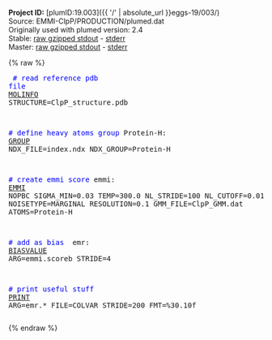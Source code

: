 **Project ID:** [plumID:19.003]({{ '/' | absolute_url }}eggs-19/003/)  
Source: EMMI-ClpP/PRODUCTION/plumed.dat  
Originally used with plumed version: 2.4  
Stable: [raw gzipped stdout](plumed.dat.plumed.stdout.txt.gz) - [stderr](plumed.dat.plumed.stderr)  
Master: [raw gzipped stdout](plumed.dat.plumed_master.stdout.txt.gz) - [stderr](plumed.dat.plumed_master.stderr)  

{% raw %}<pre>
<span style="color:blue"># read reference pdb file</span>
<a href="https://plumed.github.io/doc-master/user-doc/html/_m_o_l_i_n_f_o.html">MOLINFO</a> STRUCTURE=ClpP_structure.pdb

<span style="color:blue"># define heavy atoms group</span>
Protein-H: <a href="https://plumed.github.io/doc-master/user-doc/html/_g_r_o_u_p.html">GROUP</a> NDX_FILE=index.ndx NDX_GROUP=Protein-H

<span style="color:blue"># create emmi score</span>
emmi: <a href="https://plumed.github.io/doc-master/user-doc/html/_e_m_m_i.html">EMMI</a> NOPBC SIGMA_MIN=0.03 TEMP=300.0 NL_STRIDE=100 NL_CUTOFF=0.01 NOISETYPE=MARGINAL RESOLUTION=0.1 GMM_FILE=ClpP_GMM.dat ATOMS=Protein-H

<span style="color:blue"># add as bias </span>
emr: <a href="https://plumed.github.io/doc-master/user-doc/html/_b_i_a_s_v_a_l_u_e.html">BIASVALUE</a> ARG=emmi.scoreb STRIDE=4

<span style="color:blue"># print useful stuff</span>
<a href="https://plumed.github.io/doc-master/user-doc/html/_p_r_i_n_t.html">PRINT</a> ARG=emr.* FILE=COLVAR STRIDE=200 FMT=%30.10f
</pre>{% endraw %}
